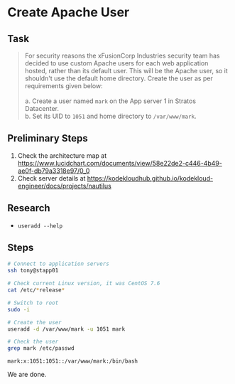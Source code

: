 # Create Apache User

## Task

> For security reasons the xFusionCorp Industries security team has decided to use custom Apache users for each web application hosted, rather than its default user. This will be the Apache user, so it shouldn't use the default home directory. Create the user as per requirements given below:<br><br>a. Create a user named `mark` on the App server 1 in Stratos Datacenter.<br>b. Set its UID to `1051` and home directory to `/var/www/mark`.

## Preliminary Steps

1. Check the architecture map at https://www.lucidchart.com/documents/view/58e22de2-c446-4b49-ae0f-db79a3318e97/0_0
2. Check server details at https://kodekloudhub.github.io/kodekloud-engineer/docs/projects/nautilus

## Research

* `useradd --help`

## Steps

```bash
# Connect to application servers
ssh tony@stapp01

# Check current Linux version, it was CentOS 7.6
cat /etc/*release*

# Switch to root
sudo -i

# Create the user
useradd -d /var/www/mark -u 1051 mark

# Check the user
grep mark /etc/passwd
```

```
mark:x:1051:1051::/var/www/mark:/bin/bash
```

We are done.